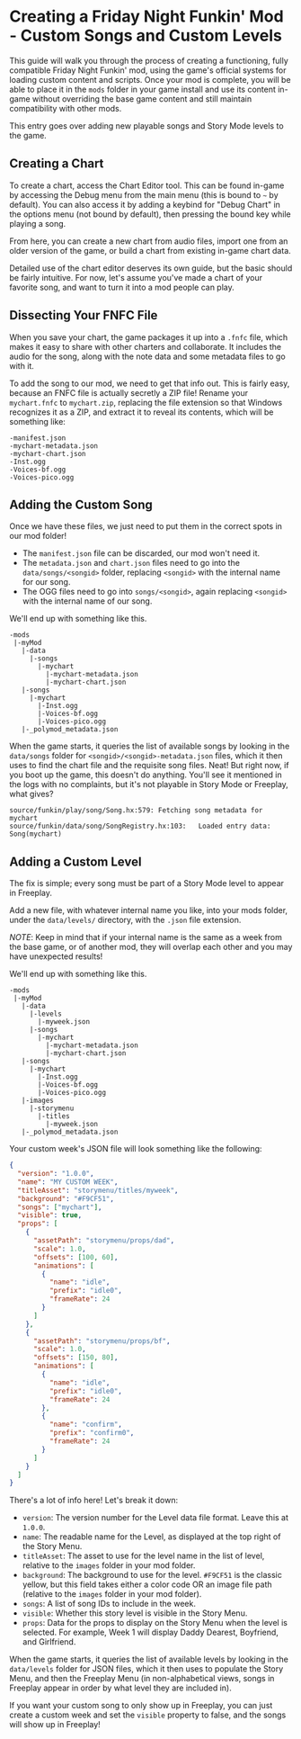# Creating a Friday Night Funkin' Mod - Custom Songs and Custom Levels

This guide will walk you through the process of creating a functioning, fully compatible Friday Night Funkin' mod, using the game's official systems for loading custom content and scripts. Once your mod is complete, you will be able to place it in the `mods` folder in your game install and use its content in-game without overriding the base game content and still maintain compatibility with other mods.

This entry goes over adding new playable songs and Story Mode levels to the game.

## Creating a Chart

To create a chart, access the Chart Editor tool. This can be found in-game by accessing the Debug menu from the main menu (this is bound to `~` by default). You can also access it by adding a keybind for "Debug Chart" in the options menu (not bound by default), then pressing the bound key while playing a song.

From here, you can create a new chart from audio files, import one from an older version of the game, or build a chart from existing in-game chart data.

Detailed use of the chart editor deserves its own guide, but the basic should be fairly intuitive. For now, let's assume you've made a chart of your favorite song, and want to turn it into a mod people can play.

## Dissecting Your FNFC File

When you save your chart, the game packages it up into a `.fnfc` file, which makes it easy to share with other charters and collaborate. It includes the audio for the song, along with the note data and some metadata files to go with it.

To add the song to our mod, we need to get that info out. This is fairly easy, because an FNFC file is actually secretly a ZIP file! Rename your `mychart.fnfc` to `mychart.zip`, replacing the file extension so that Windows recognizes it as a ZIP, and extract it to reveal its contents, which will be something like:

```
-manifest.json
-mychart-metadata.json
-mychart-chart.json
-Inst.ogg
-Voices-bf.ogg
-Voices-pico.ogg
```

## Adding the Custom Song

Once we have these files, we just need to put them in the correct spots in our mod folder!

- The `manifest.json` file can be discarded, our mod won't need it.
- The `metadata.json` and `chart.json` files need to go into the `data/songs/<songid>` folder, replacing `<songid>` with the internal name for our song.
- The OGG files need to go into `songs/<songid>`, again replacing `<songid>` with the internal name of our song.

We'll end up with something like this.

```
-mods
 |-myMod
   |-data
     |-songs
       |-mychart
         |-mychart-metadata.json
         |-mychart-chart.json
   |-songs
     |-mychart
       |-Inst.ogg
       |-Voices-bf.ogg
       |-Voices-pico.ogg
   |-_polymod_metadata.json
```

When the game starts, it queries the list of available songs by looking in the `data/songs` folder for `<songid>/<songid>-metadata.json` files, which it then uses to find the chart file and the requisite song files. Neat! But right now, if you boot up the game, this doesn't do anything. You'll see it mentioned in the logs with no complaints, but it's not playable in Story Mode or Freeplay, what gives?

```
source/funkin/play/song/Song.hx:579: Fetching song metadata for mychart
source/funkin/data/song/SongRegistry.hx:103:   Loaded entry data: Song(mychart)
```

## Adding a Custom Level

The fix is simple; every song must be part of a Story Mode level to appear in Freeplay.

Add a new file, with whatever internal name you like, into your mods folder, under the `data/levels/` directory, with the `.json` file extension.

*NOTE*: Keep in mind that if your internal name is the same as a week from the base game, or of another mod, they will overlap each other and you may have unexpected results!

We'll end up with something like this.

```
-mods
 |-myMod
   |-data
     |-levels
       |-myweek.json
     |-songs
       |-mychart
         |-mychart-metadata.json
         |-mychart-chart.json
   |-songs
     |-mychart
       |-Inst.ogg
       |-Voices-bf.ogg
       |-Voices-pico.ogg
   |-images
     |-storymenu
       |-titles
         |-myweek.json
   |-_polymod_metadata.json
```

Your custom week's JSON file will look something like the following:

```json
{
  "version": "1.0.0",
  "name": "MY CUSTOM WEEK",
  "titleAsset": "storymenu/titles/myweek",
  "background": "#F9CF51",
  "songs": ["mychart"],
  "visible": true,
  "props": [
    {
      "assetPath": "storymenu/props/dad",
      "scale": 1.0,
      "offsets": [100, 60],
      "animations": [
        {
          "name": "idle",
          "prefix": "idle0",
          "frameRate": 24
        }
      ]
    },
    {
      "assetPath": "storymenu/props/bf",
      "scale": 1.0,
      "offsets": [150, 80],
      "animations": [
        {
          "name": "idle",
          "prefix": "idle0",
          "frameRate": 24
        },
        {
          "name": "confirm",
          "prefix": "confirm0",
          "frameRate": 24
        }
      ]
    }
  ]
}
```

There's a lot of info here! Let's break it down:

- `version`: The version number for the Level data file format. Leave this at `1.0.0`.
- `name`: The readable name for the Level, as displayed at the top right of the Story Menu.
- `titleAsset`: The asset to use for the level name in the list of level, relative to the `images` folder in your mod folder.
- `background`: The background to use for the level. `#F9CF51` is the classic yellow, but this field takes either a color code OR an image file path (relative to the `images` folder in your mod folder).
- `songs`: A list of song IDs to include in the week.
- `visible`: Whether this story level is visible in the Story Menu.
- `props`: Data for the props to display on the Story Menu when the level is selected. For example, Week 1 will display Daddy Dearest, Boyfriend, and Girlfriend.

When the game starts, it queries the list of available levels by looking in the `data/levels` folder for JSON files, which it then uses to populate the Story Menu, and then the Freeplay Menu (in non-alphabetical views, songs in Freeplay appear in order by what level they are included in).

If you want your custom song to only show up in Freeplay, you can just create a custom week and set the `visible` property to false, and the songs will show up in Freeplay!
